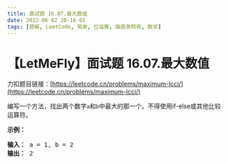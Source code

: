 ```yaml
---
title: 面试题 16.07.最大数值
date: 2022-06-02 20-18-02
tags: [题解, LeetCode, 简单, 位运算, 脑筋急转弯, 数学]
---
```


# 【LetMeFly】面试题 16.07.最大数值

力扣题目链接：[https://leetcode.cn/problems/maximum-lcci/](https://leetcode.cn/problems/maximum-lcci/)

<p>编写一个方法，找出两个数字<code>a</code>和<code>b</code>中最大的那一个。不得使用if-else或其他比较运算符。</p>
<p><strong>示例：</strong></p>
<pre><strong>输入：</strong> a = 1, b = 2
<strong>输出：</strong> 2
</pre>


    